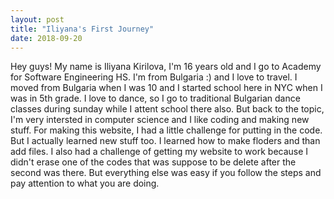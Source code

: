 ```yaml
---
layout: post
title: "Iliyana's First Journey"
date: 2018-09-20
---
```

Hey guys! My name is Iliyana Kirilova, I'm 16 years old and I go to Academy for Software Engineering HS. 
I'm from Bulgaria :) and I love to travel. I moved from Bulgaria when I was 10 and I started school here in NYC when
I was in 5th grade. I love to dance, so I go to traditional Bulgarian dance classes during sunday while I attent 
school there also.
But back to the topic, I'm very intersted in computer science and I like coding and making new stuff.
For making this website, I had a little challenge for putting in the code. But I actually learned new stuff too.
I learned how to make floders and than add files. I also had a challenge of getting my website to work because
I didn't erase one of the codes that was suppose to be delete after the second was there.
But everything else was easy if you follow the steps and pay attention to what you are doing.

